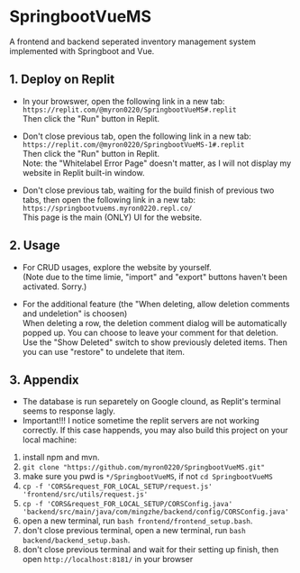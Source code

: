 # SpringbootVueMS
A frontend and backend seperated inventory management system implemented with Springboot and Vue.

## 1. Deploy on Replit
- In your browswer, open the following link in a new tab:  
`https://replit.com/@myron0220/SpringbootVueMS#.replit`  
Then click the "Run" button in Replit.  

- Don't close previous tab, open the following link in a new tab:  
`https://replit.com/@myron0220/SpringbootVueMS-1#.replit`  
Then click the "Run" button in Replit.  
Note: the "Whitelabel Error Page" doesn't matter, as I will not display my website in Replit built-in window.

- Don't close previous tab, waiting for the build finish of previous two tabs, then open the following link in a new tab:  
`https://springbootvuems.myron0220.repl.co/`  
This page is the main (ONLY) UI for the website.

## 2. Usage
- For CRUD usages, explore the website by yourself.  
(Note due to the time limie, "import" and "export" buttons haven't been activated. Sorry.)  

- For the additional feature (the "When deleting, allow deletion comments and undeletion" is choosen)  
When deleting a row, the deletion comment dialog will be automatically popped up. You can choose to leave your comment for that deletion.  
Use the "Show Deleted" switch to show previously deleted items. Then you can use "restore" to undelete that item.

## 3. Appendix
- The database is run separetely on Google clound, as Replit's terminal seems to response lagly.
- Important!!! I notice sometime the replit servers are not working correctly. If this case happends, you may also build this project on your local machine:  
1. install npm and mvn.
2. `git clone "https://github.com/myron0220/SpringbootVueMS.git"`
3. make sure you pwd is `*/SpringbootVueMS`, if not `cd SpringbootVueMS`
4. `cp -f 'CORS&request_FOR_LOCAL_SETUP/request.js' 'frontend/src/utils/request.js'`
5. `cp -f 'CORS&request_FOR_LOCAL_SETUP/CORSConfig.java' 'backend/src/main/java/com/mingzhe/backend/config/CORSConfig.java'`
6. open a new terminal, run `bash frontend/frontend_setup.bash`.
7. don't close previous terminal, open a new terminal, run `bash backend/backend_setup.bash`.
8. don't close previous terminal and wait for their setting up finish, then open `http://localhost:8181/` in your browser
